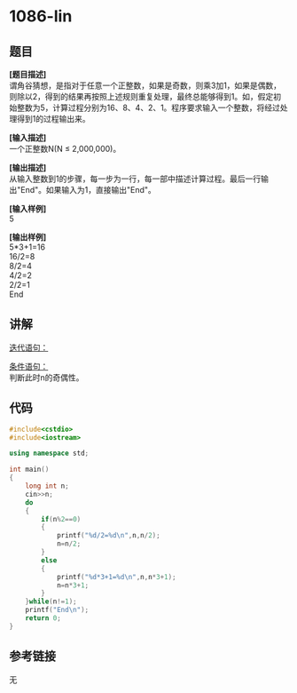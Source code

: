 # 1086-lin
## 题目  
**[题目描述]**  
谓角谷猜想，是指对于任意一个正整数，如果是奇数，则乘3加1，如果是偶数，则除以2，得到的结果再按照上述规则重复处理，最终总能够得到1。如，假定初始整数为5，计算过程分别为16、8、4、2、1。程序要求输入一个整数，将经过处理得到1的过程输出来。  

**[输入描述]**   
一个正整数N(N ≤ 2,000,000)。  

**[输出描述]**  
从输入整数到1的步骤，每一步为一行，每一部中描述计算过程。最后一行输出"End"。如果输入为1，直接输出"End"。  

**[输入样例]**  
5

**[输出样例]**  
5*3+1=16  
16/2=8  
8/2=4  
4/2=2  
2/2=1  
End  

## 讲解  
[迭代语句：]([1])  

[条件语句：]([2])  
判断此时n的奇偶性。  

## 代码  

```cpp
#include<cstdio>
#include<iostream>

using namespace std;

int main()
{
	long int n;
	cin>>n;
	do
	{
		if(n%2==0)
		{
			printf("%d/2=%d\n",n,n/2);
			n=n/2;
		}
		else
		{
	    	printf("%d*3+1=%d\n",n,n*3+1);
	    	n=n*3+1;
		}
	}while(n!=1);
	printf("End\n");
	return 0;
}
```

## 参考链接  
无  
